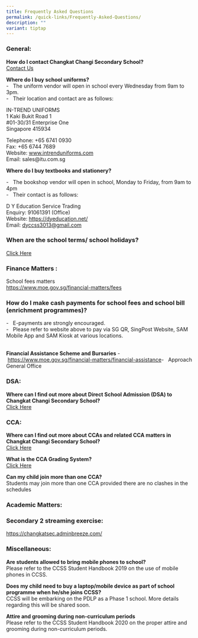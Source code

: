 ```yaml
---
title: Frequently Asked Questions
permalink: /quick-links/Frequently-Asked-Questions/
description: ""
variant: tiptap
---
```

<h3><strong>General:</strong></h3>
<p><strong>How do I contact Changkat Changi Secondary School?</strong>
<br><a href="/about-us/contact-us" rel="noopener noreferrer nofollow" target="_blank">Contact Us</a>&nbsp;&nbsp;</p>
<p><strong>Where do I buy school uniforms?</strong>
<br>-&nbsp; &nbsp;The uniform vendor will open in school every Wednesday from
9am to 3pm.
<br>-&nbsp; &nbsp;Their location and contact are as follows:&nbsp;</p>
<p>IN-TREND UNIFORMS&nbsp;
<br>1 Kaki Bukit Road 1
<br>#01-30/31 Enterprise One
<br>Singapore 415934</p>
<p>Telephone: +65 6741 0930
<br>Fax: +65 6744 7689
<br>Website: <a href="http://www.intrenduniforms.com" rel="noopener noreferrer nofollow" target="_blank">www.intrenduniforms.com</a>
<br>Email: sales@itu.com.sg</p>
<p><strong>Where do I buy textbooks and stationery?</strong>
</p>
<p>-&nbsp; &nbsp;The bookshop vendor will open in school, Monday to Friday,
from 9am to 4pm
<br>-&nbsp; &nbsp;Their contact is as follows:&nbsp;</p>
<p>D Y Education Service Trading
<br>Enquiry: 91061391 (Office)
<br>Website: <a href="https://dyeducation.net/" rel="noopener noreferrer nofollow" target="_blank">https://dyeducation.net/</a>
<br>Email: <a href="mailto:dyccss3013@gmail.com" rel="noopener noreferrer nofollow" target="_blank">dyccss3013@gmail.com</a>
</p>
<h3><strong>When are the school terms/ school holidays?</strong></h3>
<p><a href="https://www.moe.gov.sg/news/press-releases/20230807-school-terms-and-holidays-for-2024" rel="noopener noreferrer nofollow" target="_blank">Click Here</a>
</p>
<h3><strong>Finance Matters :</strong>&nbsp;&nbsp;</h3>
<p>School fees matters
<br><a href="https://www.moe.gov.sg/financial-matters/fees" rel="noopener noreferrer nofollow" target="_blank">https://www.moe.gov.sg/financial-matters/fees</a>
</p>
<h3><strong>How do I make cash payments for school fees and school bill (enrichment programmes)?</strong></h3>
<p>-&nbsp; &nbsp;E-payments are strongly encouraged.&nbsp;
<br>-&nbsp; &nbsp;Please refer to website above to pay via SG QR, SingPost
Website, SAM Mobile App and SAM Kiosk at various locations.&nbsp;</p>
<p>&nbsp;&nbsp;
<br><strong>Financial Assistance Scheme and Bursaries</strong>&nbsp;-&nbsp;
&nbsp;<a href="https://www.moe.gov.sg/financial-matters/financial-assistance" rel="noopener noreferrer nofollow" target="_blank">https://www.moe.gov.sg/financial-matters/financial-assistance</a>-&nbsp;
&nbsp;Approach General Office &nbsp; &nbsp;</p>
<h3><strong>DSA:</strong>&nbsp;&nbsp;</h3>
<p><strong>Where can I find out more about Direct School Admission (DSA) to Changkat Changi Secondary School?</strong>
<br><a href="/experience-at-changkat/Direct-School-Admission" rel="noopener noreferrer nofollow" target="_blank">Click Here</a>&nbsp;&nbsp;</p>
<h3><strong>CCA:</strong></h3>
<p><strong>Where can I find out more about CCAs and related CCA matters in Changkat Changi Secondary School?</strong>
<br><a href="/co-curricular-activities/LEAPS-2/School-CCA-Policy" rel="noopener noreferrer nofollow" target="_blank">Click Here</a>
</p>
<p><strong>What is the CCA Grading System?</strong>
<br><a href="/co-curricular-activities/LEAPS-2/Introduction-to-LEAPS-2" rel="noopener noreferrer nofollow" target="_blank">Click Here</a>
</p>
<p><strong>Can my child join more than one CCA?</strong>
<br>Students may join more than one CCA provided there are no clashes in the
schedules &nbsp;</p>
<h3><strong>Academic Matters:</strong></h3>
<h3><strong>Secondary 2 streaming exercise:</strong></h3>
<p><a href="https://changkatsec.adminbreeze.com/" rel="noopener noreferrer nofollow" target="_blank">https://changkatsec.adminbreeze.com/</a>
</p>
<h3><strong>Miscellaneous:</strong></h3>
<p><strong>Are students allowed to bring mobile phones to school?</strong>
<br>Please refer to the CCSS Student Handbook 2019 on the use of mobile phones
in CCSS.</p>
<p><strong>Does my child need to buy a laptop/mobile device as part of school programme&nbsp;when he/she joins CCSS?</strong>
<br>CCSS will be embarking on the PDLP as a Phase 1 school. More details regarding
this will be shared soon.</p>
<p><strong>Attire and grooming during non-curriculum periods</strong>
<br>Please refer to the CCSS Student Handbook 2020 on the proper attire and
grooming during non-curriculum periods.</p>